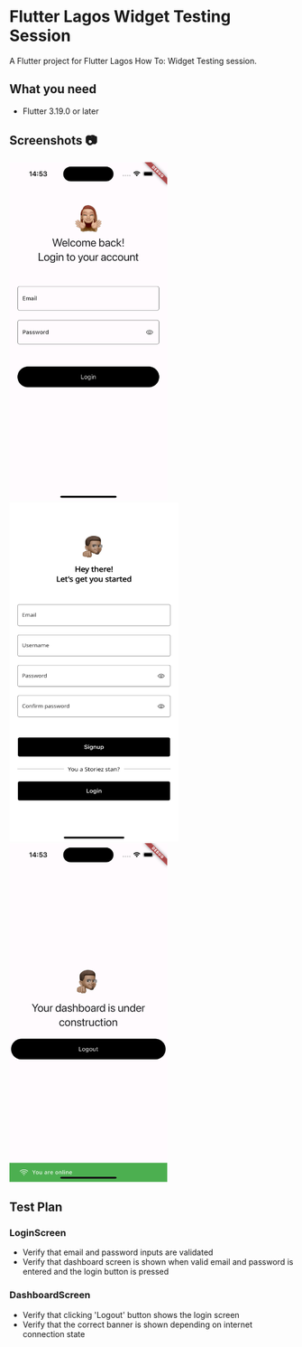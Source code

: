 # Flutter Lagos Widget Testing Session

A Flutter project for Flutter Lagos How To: Widget Testing session.

## What you need

- Flutter 3.19.0 or later

## Screenshots 📷

<img src="https://raw.githubusercontent.com/Crazelu/widget_testing_demo/main/assets/screenshots/login.png" width="280" height="600"> <img src="https://raw.githubusercontent.com/Crazelu/storiez/main/assets/screenshots/signup.png" width="300" height="600"> <img src="https://raw.githubusercontent.com/Crazelu/widget_testing_demo/main/assets/screenshots/dashboard.png" width="280" height="600">

## Test Plan

### LoginScreen

- Verify that email and password inputs are validated
- Verify that dashboard screen is shown when valid email and password is entered and the login button is pressed

### DashboardScreen

- Verify that clicking 'Logout' button shows the login screen
- Verify that the correct banner is shown depending on internet connection state
